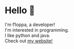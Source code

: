 <h1>Hello 👋</h1>
I'm f1oppa, a developer!<br>
I'm interested in programming.<br>
I like python and java.<br>
Check out <a href="https://f1oppa.github.io/">my website!</a>
